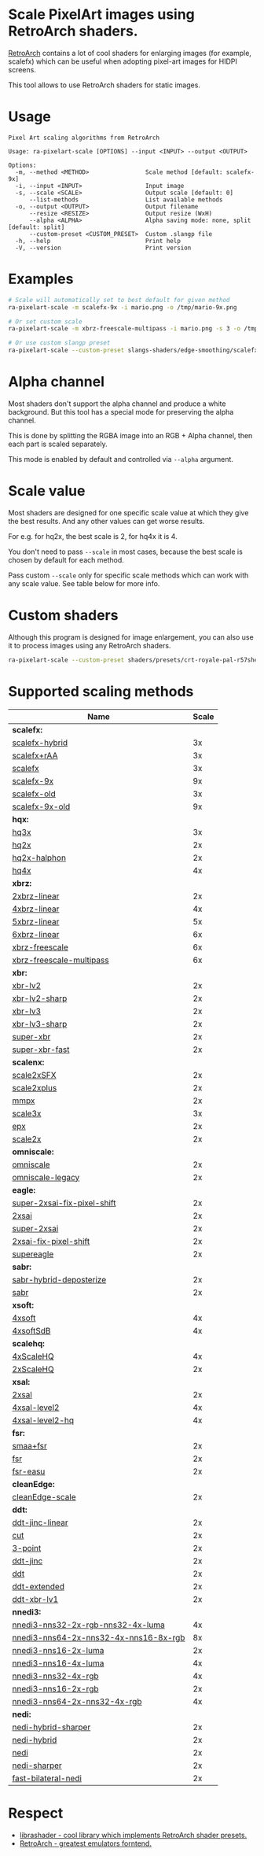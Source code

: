# Scale PixelArt images using RetroArch shaders.
[RetroArch](https://github.com/libretro/RetroArch) contains a lot of cool shaders for enlarging images (for example, scalefx) which can be useful when adopting pixel-art images for HIDPI screens.

This tool allows to use RetroArch shaders for static images.

# Usage
```
Pixel Art scaling algorithms from RetroArch

Usage: ra-pixelart-scale [OPTIONS] --input <INPUT> --output <OUTPUT>

Options:
  -m, --method <METHOD>                Scale method [default: scalefx-9x]
  -i, --input <INPUT>                  Input image
  -s, --scale <SCALE>                  Output scale [default: 0]
      --list-methods                   List available methods
  -o, --output <OUTPUT>                Output filename
      --resize <RESIZE>                Output resize (WxH)
      --alpha <ALPHA>                  Alpha saving mode: none, split [default: split]
      --custom-preset <CUSTOM_PRESET>  Custom .slangp file
  -h, --help                           Print help
  -V, --version                        Print version
```

# Examples
```bash
# Scale will automatically set to best default for given method
ra-pixelart-scale -m scalefx-9x -i mario.png -o /tmp/mario-9x.png

# Or set custom scale
ra-pixelart-scale -m xbrz-freescale-multipass -i mario.png -s 3 -o /tmp/mario-3x.png

# Or use custom slangp preset
ra-pixelart-scale --custom-preset slangs-shaders/edge-smoothing/scalefx/scalefx.slangp -i mario.png -s 3 -o /tmp/mario-3x.png
```

# Alpha channel

Most shaders don't support the alpha channel and produce a white background. But this tool has a special mode for preserving the alpha channel.

This is done by splitting the RGBA image into an RGB + Alpha channel, then each part is scaled separately.

This mode is enabled by default and controlled via `--alpha` argument.

# Scale value

Most shaders are designed for one specific scale value at which they give the best results. And any other values can get worse results.

For e.g. for hq2x, the best scale is 2, for hq4x it is 4.

You don't need to pass `--scale` in most cases, because the best scale is chosen by default for each method.

Pass custom `--scale` only for specific scale methods which can work with any scale value. See table below for more info.

# Custom shaders

Although this program is designed for image enlargement, you can also use it to process images using any RetroArch shaders.

```bash
ra-pixelart-scale --custom-preset shaders/presets/crt-royale-pal-r57shell.slangp -i /tmp/lenna.png -o /tmp/lenna_crt.png
```

# Supported scaling methods
| Name    | Scale |
|---------|-------|
| **scalefx:** | |
|[scalefx-hybrid](https://github.com/libretro/slang-shaders/tree/master/edge-smoothing/scalefx/scalefx-hybrid.slangp)|3x|
|[scalefx+rAA](https://github.com/libretro/slang-shaders/tree/master/edge-smoothing/scalefx/scalefx+rAA.slangp)|3x|
|[scalefx](https://github.com/libretro/slang-shaders/tree/master/edge-smoothing/scalefx/scalefx.slangp)|3x|
|[scalefx-9x](https://github.com/libretro/slang-shaders/tree/master/edge-smoothing/scalefx/scalefx-9x.slangp)|9x|
|[scalefx-old](https://github.com/libretro/slang-shaders/tree/master/edge-smoothing/scalefx/shaders/old/scalefx.slangp)|3x|
|[scalefx-9x-old](https://github.com/libretro/slang-shaders/tree/master/edge-smoothing/scalefx/shaders/old/scalefx-9x.slangp)|9x|
| **hqx:** | |
|[hq3x](https://github.com/libretro/slang-shaders/tree/master/edge-smoothing/hqx/hq3x.slangp)|3x|
|[hq2x](https://github.com/libretro/slang-shaders/tree/master/edge-smoothing/hqx/hq2x.slangp)|2x|
|[hq2x-halphon](https://github.com/libretro/slang-shaders/tree/master/edge-smoothing/hqx/hq2x-halphon.slangp)|2x|
|[hq4x](https://github.com/libretro/slang-shaders/tree/master/edge-smoothing/hqx/hq4x.slangp)|4x|
| **xbrz:** | |
|[2xbrz-linear](https://github.com/libretro/slang-shaders/tree/master/edge-smoothing/xbrz/2xbrz-linear.slangp)|2x|
|[4xbrz-linear](https://github.com/libretro/slang-shaders/tree/master/edge-smoothing/xbrz/4xbrz-linear.slangp)|4x|
|[5xbrz-linear](https://github.com/libretro/slang-shaders/tree/master/edge-smoothing/xbrz/5xbrz-linear.slangp)|5x|
|[6xbrz-linear](https://github.com/libretro/slang-shaders/tree/master/edge-smoothing/xbrz/6xbrz-linear.slangp)|6x|
|[xbrz-freescale](https://github.com/libretro/slang-shaders/tree/master/edge-smoothing/xbrz/xbrz-freescale.slangp)|6x|
|[xbrz-freescale-multipass](https://github.com/libretro/slang-shaders/tree/master/edge-smoothing/xbrz/xbrz-freescale-multipass.slangp)|6x|
| **xbr:** | |
|[xbr-lv2](https://github.com/libretro/slang-shaders/tree/master/edge-smoothing/xbr/xbr-lv2.slangp)|2x|
|[xbr-lv2-sharp](https://github.com/libretro/slang-shaders/tree/master/edge-smoothing/xbr/xbr-lv2-sharp.slangp)|2x|
|[xbr-lv3](https://github.com/libretro/slang-shaders/tree/master/edge-smoothing/xbr/xbr-lv3.slangp)|2x|
|[xbr-lv3-sharp](https://github.com/libretro/slang-shaders/tree/master/edge-smoothing/xbr/xbr-lv3-sharp.slangp)|2x|
|[super-xbr](https://github.com/libretro/slang-shaders/tree/master/edge-smoothing/xbr/super-xbr.slangp)|2x|
|[super-xbr-fast](https://github.com/libretro/slang-shaders/tree/master/edge-smoothing/xbr/super-xbr-fast.slangp)|2x|
| **scalenx:** | |
|[scale2xSFX](https://github.com/libretro/slang-shaders/tree/master/edge-smoothing/scalenx/scale2xSFX.slangp)|2x|
|[scale2xplus](https://github.com/libretro/slang-shaders/tree/master/edge-smoothing/scalenx/scale2xplus.slangp)|2x|
|[mmpx](https://github.com/libretro/slang-shaders/tree/master/edge-smoothing/scalenx/mmpx.slangp)|2x|
|[scale3x](https://github.com/libretro/slang-shaders/tree/master/edge-smoothing/scalenx/scale3x.slangp)|3x|
|[epx](https://github.com/libretro/slang-shaders/tree/master/edge-smoothing/scalenx/epx.slangp)|2x|
|[scale2x](https://github.com/libretro/slang-shaders/tree/master/edge-smoothing/scalenx/scale2x.slangp)|2x|
| **omniscale:** | |
|[omniscale](https://github.com/libretro/slang-shaders/tree/master/edge-smoothing/omniscale/omniscale.slangp)|2x|
|[omniscale-legacy](https://github.com/libretro/slang-shaders/tree/master/edge-smoothing/omniscale/omniscale-legacy.slangp)|2x|
| **eagle:** | |
|[super-2xsai-fix-pixel-shift](https://github.com/libretro/slang-shaders/tree/master/edge-smoothing/eagle/super-2xsai-fix-pixel-shift.slangp)|2x|
|[2xsai](https://github.com/libretro/slang-shaders/tree/master/edge-smoothing/eagle/2xsai.slangp)|2x|
|[super-2xsai](https://github.com/libretro/slang-shaders/tree/master/edge-smoothing/eagle/super-2xsai.slangp)|2x|
|[2xsai-fix-pixel-shift](https://github.com/libretro/slang-shaders/tree/master/edge-smoothing/eagle/2xsai-fix-pixel-shift.slangp)|2x|
|[supereagle](https://github.com/libretro/slang-shaders/tree/master/edge-smoothing/eagle/supereagle.slangp)|2x|
| **sabr:** | |
|[sabr-hybrid-deposterize](https://github.com/libretro/slang-shaders/tree/master/edge-smoothing/sabr/sabr-hybrid-deposterize.slangp)|2x|
|[sabr](https://github.com/libretro/slang-shaders/tree/master/edge-smoothing/sabr/sabr.slangp)|2x|
| **xsoft:** | |
|[4xsoft](https://github.com/libretro/slang-shaders/tree/master/edge-smoothing/xsoft/4xsoft.slangp)|4x|
|[4xsoftSdB](https://github.com/libretro/slang-shaders/tree/master/edge-smoothing/xsoft/4xsoftSdB.slangp)|4x|
| **scalehq:** | |
|[4xScaleHQ](https://github.com/libretro/slang-shaders/tree/master/edge-smoothing/scalehq/4xScaleHQ.slangp)|4x|
|[2xScaleHQ](https://github.com/libretro/slang-shaders/tree/master/edge-smoothing/scalehq/2xScaleHQ.slangp)|2x|
| **xsal:** | |
|[2xsal](https://github.com/libretro/slang-shaders/tree/master/edge-smoothing/xsal/2xsal.slangp)|2x|
|[4xsal-level2](https://github.com/libretro/slang-shaders/tree/master/edge-smoothing/xsal/4xsal-level2.slangp)|4x|
|[4xsal-level2-hq](https://github.com/libretro/slang-shaders/tree/master/edge-smoothing/xsal/4xsal-level2-hq.slangp)|4x|
| **fsr:** | |
|[smaa+fsr](https://github.com/libretro/slang-shaders/tree/master/edge-smoothing/fsr/smaa+fsr.slangp)|2x|
|[fsr](https://github.com/libretro/slang-shaders/tree/master/edge-smoothing/fsr/fsr.slangp)|2x|
|[fsr-easu](https://github.com/libretro/slang-shaders/tree/master/edge-smoothing/fsr/fsr-easu.slangp)|2x|
| **cleanEdge:** | |
|[cleanEdge-scale](https://github.com/libretro/slang-shaders/tree/master/edge-smoothing/cleanEdge/cleanEdge-scale.slangp)|2x|
| **ddt:** | |
|[ddt-jinc-linear](https://github.com/libretro/slang-shaders/tree/master/edge-smoothing/ddt/ddt-jinc-linear.slangp)|2x|
|[cut](https://github.com/libretro/slang-shaders/tree/master/edge-smoothing/ddt/cut.slangp)|2x|
|[3-point](https://github.com/libretro/slang-shaders/tree/master/edge-smoothing/ddt/3-point.slangp)|2x|
|[ddt-jinc](https://github.com/libretro/slang-shaders/tree/master/edge-smoothing/ddt/ddt-jinc.slangp)|2x|
|[ddt](https://github.com/libretro/slang-shaders/tree/master/edge-smoothing/ddt/ddt.slangp)|2x|
|[ddt-extended](https://github.com/libretro/slang-shaders/tree/master/edge-smoothing/ddt/ddt-extended.slangp)|2x|
|[ddt-xbr-lv1](https://github.com/libretro/slang-shaders/tree/master/edge-smoothing/ddt/ddt-xbr-lv1.slangp)|2x|
| **nnedi3:** | |
|[nnedi3-nns32-2x-rgb-nns32-4x-luma](https://github.com/libretro/slang-shaders/tree/master/edge-smoothing/nnedi3/nnedi3-nns32-2x-rgb-nns32-4x-luma.slangp)|4x|
|[nnedi3-nns64-2x-nns32-4x-nns16-8x-rgb](https://github.com/libretro/slang-shaders/tree/master/edge-smoothing/nnedi3/nnedi3-nns64-2x-nns32-4x-nns16-8x-rgb.slangp)|8x|
|[nnedi3-nns16-2x-luma](https://github.com/libretro/slang-shaders/tree/master/edge-smoothing/nnedi3/nnedi3-nns16-2x-luma.slangp)|2x|
|[nnedi3-nns16-4x-luma](https://github.com/libretro/slang-shaders/tree/master/edge-smoothing/nnedi3/nnedi3-nns16-4x-luma.slangp)|4x|
|[nnedi3-nns32-4x-rgb](https://github.com/libretro/slang-shaders/tree/master/edge-smoothing/nnedi3/nnedi3-nns32-4x-rgb.slangp)|4x|
|[nnedi3-nns16-2x-rgb](https://github.com/libretro/slang-shaders/tree/master/edge-smoothing/nnedi3/nnedi3-nns16-2x-rgb.slangp)|2x|
|[nnedi3-nns64-2x-nns32-4x-rgb](https://github.com/libretro/slang-shaders/tree/master/edge-smoothing/nnedi3/nnedi3-nns64-2x-nns32-4x-rgb.slangp)|4x|
| **nedi:** | |
|[nedi-hybrid-sharper](https://github.com/libretro/slang-shaders/tree/master/edge-smoothing/nedi/nedi-hybrid-sharper.slangp)|2x|
|[nedi-hybrid](https://github.com/libretro/slang-shaders/tree/master/edge-smoothing/nedi/nedi-hybrid.slangp)|2x|
|[nedi](https://github.com/libretro/slang-shaders/tree/master/edge-smoothing/nedi/nedi.slangp)|2x|
|[nedi-sharper](https://github.com/libretro/slang-shaders/tree/master/edge-smoothing/nedi/nedi-sharper.slangp)|2x|
|[fast-bilateral-nedi](https://github.com/libretro/slang-shaders/tree/master/edge-smoothing/nedi/fast-bilateral-nedi.slangp)|2x|

# Respect
- [librashader - cool library which implements RetroArch shader presets.](https://github.com/SnowflakePowered/librashader)
- [RetroArch - greatest emulators forntend.](https://github.com/libretro/RetroArch)
